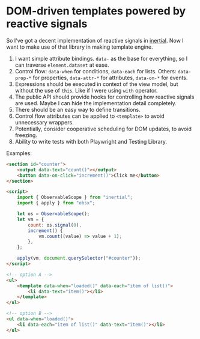# DOM-driven templates powered by reactive signals

So I've got a decent implementation of reactive signals in
[inertial](https://unknownprinciple.github.io/inertial/). Now I want to make use of that library in
making template engine.

1. I want simple attribute bindings. `data-` as the base for everything, so I can traverse
   `element.dataset` at ease.
2. Control flow: `data-when` for conditions, `data-each` for lists. Others: `data-prop-*` for
   properties, `data-attr-*` for attributes, `data-on-*` for events.
3. Expressions should be executed in context of the view model, but without the use of `this`. Like
   if I were using `with` operator.
4. The public API should provide hooks for controlling how reactive signals are used. Maybe I can
   hide the implementation detail completely.
5. There should be an easy way to define transitions.
6. Control flow attributes can be applied to `<template>` to avoid unnecessary wrappers.
7. Potentially, consider cooperative scheduling for DOM updates, to avoid freezing.
8. Ability to write tests with both Playwright and Testing Library.

Examples:

```html
<section id="counter">
	<output data-text="count()"></output>
	<button data-on-click="increment()">Click me</button>
</section>

<script>
	import { ObservableScope } from "inertial";
	import { apply } from "obsx";

	let os = ObservableScope();
	let vm = {
		count: os.signal(0),
		increment() {
			vm.count((value) => value + 1);
		},
	};

	apply(vm, document.querySelector("#counter"));
</script>
```

```html
<!-- option A -->
<ul>
	<template data-when="loaded()" data-each="item of list()">
		<li data-text="item()"></li>
	</template>
</ul>

<!-- option B -->
<ul data-when="loaded()">
	<li data-each="item of list()" data-text="item()"></li>
</ul>
```
